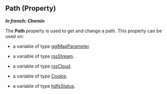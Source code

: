 


## Path (Property)

***In french: Chemin***
	



<a name="XUse"></a>
<a name="Use"></a>
<a name="description"></a>
The **Path** property is used to get and change a path. This property can be used on:

- a variable of type [gglMapParameter](../WDLang5/1000017505.md).

- a variable of type [rssStream](../WDLang5/1000017795.md).

- a variable of type [rssCloud](../WDLang5/1000017785.md).

- a variable of type [Cookie](../WDLang3/1000019222.md).

- a variable of type [hdfsStatus](../WDLang4/1000021973.md).




